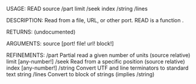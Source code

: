 USAGE:
     READ source /part limit /seek index /string /lines

DESCRIPTION:
     Read from a file, URL, or other port.
     READ is a function .

RETURNS:
    (undocumented)

ARGUMENTS:
    source [port! file! url! block!]

REFINEMENTS:
    /part
        Partial read a given number of units (source relative)
    limit [any-number!]
    /seek
        Read from a specific position (source relative)
    index [any-number!]
    /string
        Convert UTF and line terminators to standard text string
    /lines
        Convert to block of strings (implies /string)
